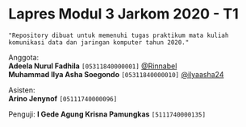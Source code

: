 # Lapres Modul 3 Jarkom 2020 - T1  
`"Repository dibuat untuk memenuhi tugas praktikum mata kuliah komunikasi data dan jaringan komputer tahun 2020."`  
  
Anggota:  
**Adeela Nurul Fadhila** `[05311840000001]` [@Rinnabel](https://github.com/Rinnabel)  
**Muhammad Ilya Asha Soegondo** `[05311840000010]` [@ilyaasha24](https://github.com/ilyaasha24/)  

Asisten:  
**Arino Jenynof** `[05111740000096]`  

Penguji: 
**I Gede Agung Krisna Pamungkas** `[5111740000135]`
